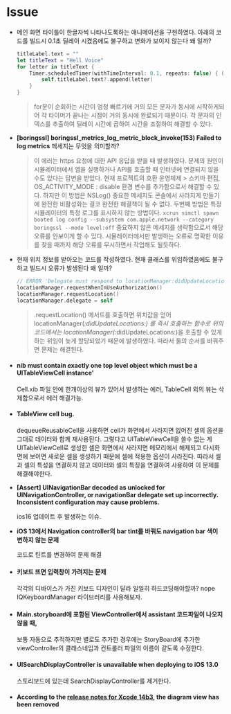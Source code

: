 # Issue

*   메인 화면 타이틀이 한글자씩 나타나도록하는 애니메이션을 구현하였다. 아래의 코드를 빌드시 0.1초 딜레이 시켰음에도 불구하고 변화가 보이지 않는다 왜 일까?

    ```swift
    titleLabel.text = ""
    let titleText = "Hell Voice"
    for letter in titleText {
        Timer.scheduledTimer(withTimeInterval: 0.1, repeats: false) { (timer) in
            self.titleLabel.text?.append(letter)
        }
    }
    ```

    > for문이 순회하는 시간이 엄청 빠르기에 거의 모든 문자가 동시에 시작하게되어 각 타이머가 끝나는 시점이 거의 동시에 완료되기 때문이다. 각 문자의 인덱스를 추출하여 딜레이 시간에 곱하여 시간을 조절하여 해결할 수 있다.



*   **\[boringssl] boringssl\_metrics\_log\_metric\_block\_invoke(153) Failed to log metrics** 메세지는 무엇을 의미할까?

    > 이 에러는 https 요청에 대한 API 응답을 받을 때 발생하였다. 문제의 원인이 시뮬레이터에서 앱을 실행하거나 API를 호출할 때 인터넷에 연결되지 않을 수도 있다는 답변을 받았다. 현재 프로젝트의 호환 운영체제 > 스키마 편집, OS\_ACTIVITY\_MODE : disable 환경 변수를 추가함으로서 해결할 수 있다. 하지만 이 방법은 NSLog() 중요한 메세지도 콘솔에서 사라지게 만들기에 완전한 비활성화는 결코 완전한 해결책이 될 수 없다. 두번째 방법은 특정 시뮬레이터의 특정 로그를 표시하지 않는 방법이다. `xcrun simctl spawn booted log config --subsystem com.apple.network --category boringssl --mode level:off` 중요하지 않은 메세지를 생략함으로서 해당 오류를 안보이게 할 수 있다. 시뮬레이터에서만 발생하는 오류로 명확한 이유를 찾을 때까지 해당 오류를 무시하면서 작업해도 될듯하다.



*   현재 위치 정보를 받아오는 코드를 작성하였다. 현재 클래스를 위임하였음에도 불구하고 빌드시 오류가 발생된다 왜 일까?

    ```swift
    // ERROR 'Delegate must respond to locationManager:didUpdateLocations:'
    locationManager.requestWhenInUseAuthorization()
    locationManager.requestLocation()
    locationManager.delegate = self
    ```

    > .requestLocation() 메서드를 호출하면 위치값을 얻어 locationManager(_:didUpdateLocations:) 를 즉시 호출하는 함수로 위의 코드에서는 locationManager(_:didUpdateLocations:)을 호출할 수 있게 하는 위임이 늦게 할당되었기 때문에 발생하였다. 따라서 둘의 순서를 바꿔주면 문제는 해결된다.



*   #### nib must contain exactly one top level object which must be a UITableViewCell instance'

    Cell.xib 파일 안에 한개이상의 뷰가 있어서 발생하는 에러, TableCell 외의 뷰는 삭제함으로서 에러 해결가능.



*   #### TableView cell bug.

    dequeueReusableCell을 사용하면 cell가 화면에서 사라지면 없어진 셀의 옵션을 그대로 데이터와 함께 재사용된다. 그렇다고 UITableViewCell을 쓸수 없는 게 UITableViewCell로 생성한 셀은 화면에서 사라지면 메모리에서 해제되고 다시화면에 보이면 새로운 셀을 생성하기 때문에 셀에 적용한 옵션이 사라진다. 따라서 셀과 셀의 특성을 연결하지 않고 데이터와 셀의 특징을 연결하여 사용하여 이 문제를 해결해야한다.



*   **\[Assert] UINavigationBar decoded as unlocked for UINavigationController, or navigationBar delegate set up incorrectly. Inconsistent configuration may cause problems.**

    ios16 업데이트 후 발생하는 이슈.



*   **iOS 13에서 Navigation controller의 bar tint를 바꿔도 navigation bar 색이 변하지 않는 문제**

    코드로 틴트를 변경하여 문제 해결



*   #### 키보드 뜨면 입력창이 가려지는 문제

    각각의 디바이스가 가진 키보드 디자인이 달라 일일히 하드코딩해야할까? nope IQKeyboardManager 라이브러리를 사용해보자.



*   #### Main.storyboard에 포함된 ViewController에서 assistant 코드파일이 나오지 않을 때,

    보통 자동으로 추적하지만 별로도 추가한 경우에는 StoryBoard에 추가한 viewController의 클래스네임과 컨트롤러 파일의 이름이 같도록 수정한다.



*   #### UISearchDisplayController is unavailable when deploying to iOS 13.0

    스토리보드에 있는데 SearchDisplayController를 제거한다.



* #### According to the [release notes for Xcode 14b3](https://developer.apple.com/documentation/xcode-release-notes/xcode-14-release-notes), the diagram view has been removed
